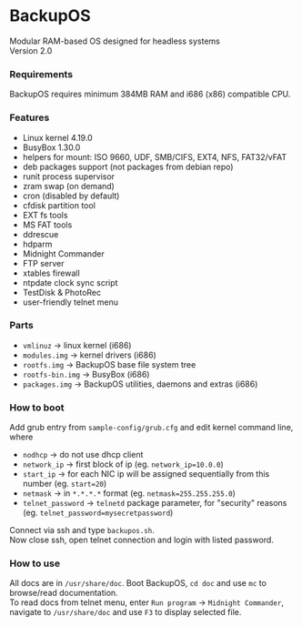 # BackupOS
Modular RAM-based OS designed for headless systems  
Version 2.0

### Requirements
BackupOS requires minimum 384MB RAM and i686 (x86) compatible CPU.

### Features
* Linux kernel 4.19.0
* BusyBox 1.30.0
* helpers for mount: ISO 9660, UDF, SMB/CIFS, EXT4, NFS, FAT32/vFAT
* deb packages support (not packages from debian repo)
* runit process supervisor
* zram swap (on demand)
* cron (disabled by default)
* cfdisk partition tool
* EXT fs tools
* MS FAT tools
* ddrescue
* hdparm
* Midnight Commander
* FTP server
* xtables firewall
* ntpdate clock sync script
* TestDisk & PhotoRec
* user-friendly telnet menu

### Parts
* `vmlinuz` -> linux kernel (i686)
* `modules.img` -> kernel drivers (i686)
* `rootfs.img` -> BackupOS base file system tree
* `rootfs-bin.img` -> BusyBox (i686)
* `packages.img` -> BackupOS utilities, daemons and extras (i686)

### How to boot
Add grub entry from `sample-config/grub.cfg` and edit kernel command line, where
* `nodhcp` -> do not use dhcp client
* `network_ip` -> first block of ip (eg. `network_ip=10.0.0`)
* `start_ip` -> for each NIC ip will be assigned sequentially from this number (eg. `start=20`)
* `netmask` -> in `*.*.*.*` format (eg. `netmask=255.255.255.0`)
* `telnet_password` -> `telnetd` package parameter, for "security" reasons (eg. `telnet_password=mysecretpassword`)

Connect via ssh and type `backupos.sh`.  
Now close ssh, open telnet connection and login with listed password.

### How to use
All docs are in `/usr/share/doc`. Boot BackupOS, `cd doc` and use `mc` to browse/read documentation.  
To read docs from telnet menu, enter `Run program` -> `Midnight Commander`, navigate to `/usr/share/doc` and use `F3` to display selected file.
